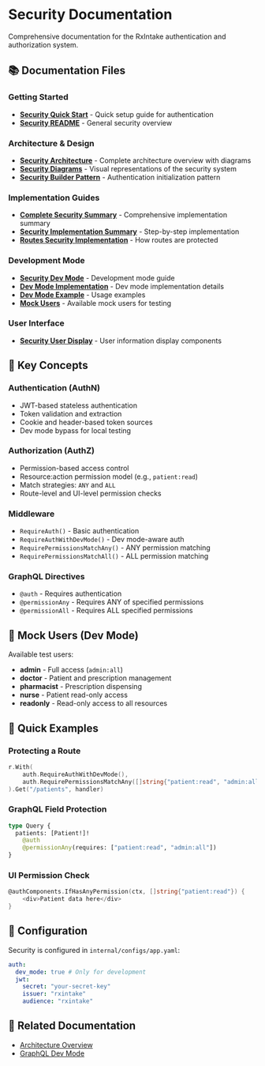 # Security Documentation

Comprehensive documentation for the RxIntake authentication and authorization system.

## 📚 Documentation Files

### Getting Started
- **[Security Quick Start](./SECURITY_QUICK_START.md)** - Quick setup guide for authentication
- **[Security README](./SECURITY_README.md)** - General security overview

### Architecture & Design
- **[Security Architecture](./SECURITY_ARCHITECTURE.md)** - Complete architecture overview with diagrams
- **[Security Diagrams](./SECURITY_DIAGRAMS.md)** - Visual representations of the security system
- **[Security Builder Pattern](./SECURITY_BUILDER.md)** - Authentication initialization pattern

### Implementation Guides
- **[Complete Security Summary](./COMPLETE_SECURITY_SUMMARY.md)** - Comprehensive implementation summary
- **[Security Implementation Summary](./SECURITY_IMPLEMENTATION_SUMMARY.md)** - Step-by-step implementation
- **[Routes Security Implementation](./ROUTES_SECURITY_IMPLEMENTATION.md)** - How routes are protected

### Development Mode
- **[Security Dev Mode](./SECURITY_DEV_MODE.md)** - Development mode guide
- **[Dev Mode Implementation](./DEV_MODE_IMPLEMENTATION_SUMMARY.md)** - Dev mode implementation details
- **[Dev Mode Example](./SECURITY_DEV_MODE_EXAMPLE.md)** - Usage examples
- **[Mock Users](./SECURITY_MOCK_USERS.md)** - Available mock users for testing

### User Interface
- **[Security User Display](./SECURITY_USER_DISPLAY.md)** - User information display components

## 🔑 Key Concepts

### Authentication (AuthN)
- JWT-based stateless authentication
- Token validation and extraction
- Cookie and header-based token sources
- Dev mode bypass for local testing

### Authorization (AuthZ)
- Permission-based access control
- Resource:action permission model (e.g., `patient:read`)
- Match strategies: `ANY` and `ALL`
- Route-level and UI-level permission checks

### Middleware
- `RequireAuth()` - Basic authentication
- `RequireAuthWithDevMode()` - Dev mode-aware auth
- `RequirePermissionsMatchAny()` - ANY permission matching
- `RequirePermissionsMatchAll()` - ALL permission matching

### GraphQL Directives
- `@auth` - Requires authentication
- `@permissionAny` - Requires ANY of specified permissions
- `@permissionAll` - Requires ALL specified permissions

## 🧪 Mock Users (Dev Mode)

Available test users:
- **admin** - Full access (`admin:all`)
- **doctor** - Patient and prescription management
- **pharmacist** - Prescription dispensing
- **nurse** - Patient read-only access
- **readonly** - Read-only access to all resources

## 🚀 Quick Examples

### Protecting a Route
```go
r.With(
    auth.RequireAuthWithDevMode(),
    auth.RequirePermissionsMatchAny([]string{"patient:read", "admin:all"}),
).Get("/patients", handler)
```

### GraphQL Field Protection
```graphql
type Query {
  patients: [Patient!]! 
    @auth 
    @permissionAny(requires: ["patient:read", "admin:all"])
}
```

### UI Permission Check
```go
@authComponents.IfHasAnyPermission(ctx, []string{"patient:read"}) {
    <div>Patient data here</div>
}
```

## 🔧 Configuration

Security is configured in `internal/configs/app.yaml`:
```yaml
auth:
  dev_mode: true # Only for development
  jwt:
    secret: "your-secret-key"
    issuer: "rxintake"
    audience: "rxintake"
```

## 📖 Related Documentation

- [Architecture Overview](../architecture/ARCHITECTURE.md)
- [GraphQL Dev Mode](../graphql/GRAPHQL_DEV_MODE.md)

